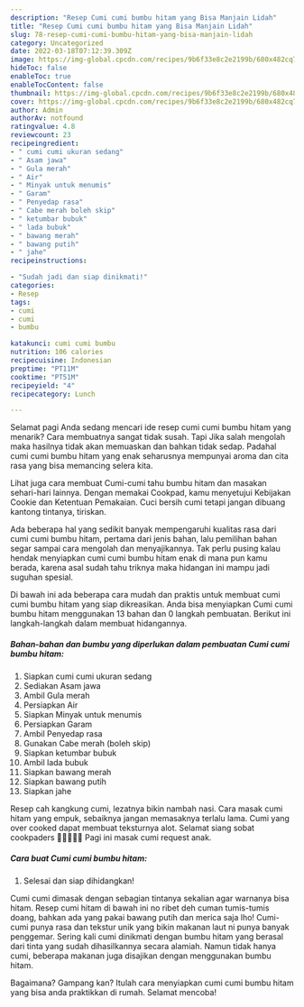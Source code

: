 ```yaml
---
description: "Resep Cumi cumi bumbu hitam yang Bisa Manjain Lidah"
title: "Resep Cumi cumi bumbu hitam yang Bisa Manjain Lidah"
slug: 78-resep-cumi-cumi-bumbu-hitam-yang-bisa-manjain-lidah
category: Uncategorized
date: 2022-03-18T07:12:39.309Z
image: https://img-global.cpcdn.com/recipes/9b6f33e8c2e2199b/680x482cq70/cumi-cumi-bumbu-hitam-foto-resep-utama.jpg
hideToc: false
enableToc: true
enableTocContent: false
thumbnail: https://img-global.cpcdn.com/recipes/9b6f33e8c2e2199b/680x482cq70/cumi-cumi-bumbu-hitam-foto-resep-utama.jpg
cover: https://img-global.cpcdn.com/recipes/9b6f33e8c2e2199b/680x482cq70/cumi-cumi-bumbu-hitam-foto-resep-utama.jpg
author: Admin
authorAv: notfound
ratingvalue: 4.8
reviewcount: 23
recipeingredient:
- " cumi cumi ukuran sedang"
- " Asam jawa"
- " Gula merah"
- " Air"
- " Minyak untuk menumis"
- " Garam"
- " Penyedap rasa"
- " Cabe merah boleh skip"
- " ketumbar bubuk"
- " lada bubuk"
- " bawang merah"
- " bawang putih"
- " jahe"
recipeinstructions:

- "Sudah jadi dan siap dinikmati!"
categories:
- Resep
tags:
- cumi
- cumi
- bumbu

katakunci: cumi cumi bumbu 
nutrition: 106 calories
recipecuisine: Indonesian
preptime: "PT11M"
cooktime: "PT51M"
recipeyield: "4"
recipecategory: Lunch

---
```



Selamat pagi Anda sedang mencari ide resep cumi cumi bumbu hitam yang menarik? Cara membuatnya sangat tidak susah. Tapi Jika salah mengolah maka hasilnya tidak akan memuaskan dan bahkan tidak sedap. Padahal cumi cumi bumbu hitam yang enak seharusnya mempunyai aroma dan cita rasa yang bisa memancing selera kita.


Lihat juga cara membuat Cumi-cumi tahu bumbu hitam dan masakan sehari-hari lainnya. Dengan memakai Cookpad, kamu menyetujui Kebijakan Cookie dan Ketentuan Pemakaian. Cuci bersih cumi tetapi jangan dibuang kantong tintanya, tiriskan.

Ada beberapa hal yang sedikit banyak mempengaruhi kualitas rasa dari cumi cumi bumbu hitam, pertama dari jenis bahan, lalu pemilihan bahan segar sampai cara mengolah dan menyajikannya. Tak perlu pusing kalau hendak menyiapkan cumi cumi bumbu hitam enak di mana pun kamu berada, karena asal sudah tahu triknya maka hidangan ini mampu jadi suguhan spesial.


Di bawah ini ada beberapa cara mudah dan praktis untuk membuat cumi cumi bumbu hitam yang siap dikreasikan. Anda bisa menyiapkan Cumi cumi bumbu hitam menggunakan 13 bahan dan 0 langkah pembuatan. Berikut ini langkah-langkah dalam membuat hidangannya.

<!--inarticleads1-->

##### Bahan-bahan dan bumbu yang diperlukan dalam pembuatan Cumi cumi bumbu hitam:

1. Siapkan  cumi cumi ukuran sedang
1. Sediakan  Asam jawa
1. Ambil  Gula merah
1. Persiapkan  Air
1. Siapkan  Minyak untuk menumis
1. Persiapkan  Garam
1. Ambil  Penyedap rasa
1. Gunakan  Cabe merah (boleh skip)
1. Siapkan  ketumbar bubuk
1. Ambil  lada bubuk
1. Siapkan  bawang merah
1. Siapkan  bawang putih
1. Siapkan  jahe


Resep cah kangkung cumi, lezatnya bikin nambah nasi. Cara masak cumi hitam yang empuk, sebaiknya jangan memasaknya terlalu lama. Cumi yang over cooked dapat membuat teksturnya alot. Selamat siang sobat cookpaders 🤗🌱🌾🌻💕 Pagi ini masak cumi request anak. 

<!--inarticleads2-->

##### Cara buat Cumi cumi bumbu hitam:


1. Selesai dan siap dihidangkan!

Cumi cumi dimasak dengan sebagian tintanya sekalian agar warnanya bisa hitam. Resep cumi hitam di bawah ini no ribet deh cuman tumis-tumis doang, bahkan ada yang pakai bawang putih dan merica saja lho! Cumi-cumi punya rasa dan tekstur unik yang bikin makanan laut ni punya banyak penggemar. Sering kali cumi dinikmati dengan bumbu hitam yang berasal dari tinta yang sudah dihasilkannya secara alamiah. Namun tidak hanya cumi, beberapa makanan juga disajikan dengan menggunakan bumbu hitam. 

Bagaimana? Gampang kan? Itulah cara menyiapkan cumi cumi bumbu hitam yang bisa anda praktikkan di rumah. Selamat mencoba!
